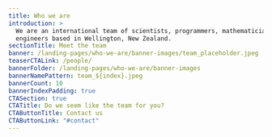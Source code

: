 ```yaml
---
title: Who we are
introduction: >
  We are an international team of scientists, programmers, mathematicians and
  engineers based in Wellington, New Zealand.
sectionTitle: Meet the team
banner: /landing-pages/who-we-are/banner-images/team_placeholder.jpeg
teaserCTALink: /people/
bannerFolder: /landing-pages/who-we-are/banner-images
bannerNamePattern: team_${index}.jpeg
bannerCount: 10
bannerIndexPadding: true
CTASection: true
CTATitle: Do we seem like the team for you?
CTAButtonTitle: Contact us
CTAButtonLink: "#contact"
---
```


